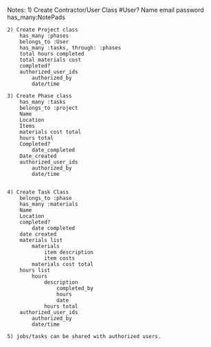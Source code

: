Notes:
    1) Create Contractor/User Class
        #User?
        Name
        email
        password
        has_many:NotePads

    2) Create Project class
        has_many :phases
        belongs_to :User
        has_many :tasks, through: :phases
        total hours completed
        total materials cost
        completed?
        authorized_user_ids
            authorized_by
            date/time
    
    3) Create Phase class
        has_many :tasks
        belongs_to :project
        Name
        Location
        Items  
        materials cost total 
        hours total
        Completed?
            date_completed
        Date_created
        authorized_user_ids
            authorized_by
            date/time
            

    4) Create Task Class
        belongs_to :phase
        has_many :materials
        Name
        Location
        completed?
            date completed
        date created
        materials list
            materials 
                item description 
                item costs 
            materials cost total 
        hours list
            hours 
                description
                    completed_by
                    hours
                    date
                hours total
        authorized_user_ids
            authorized_by
            date/time 
        
    5) jobs/tasks can be shared with authorized users.